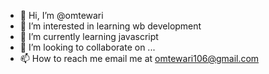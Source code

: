 - 👋 Hi, I’m @omtewari
- 👀 I’m interested in learning wb development
- 🌱 I’m currently learning javascript
- 💞️ I’m looking to collaborate on ...
- 📫 How to reach me email me at omtewari106@gmail.com

<!---
omtewari/omtewari is a ✨ special ✨ repository because its `README.md` (this file) appears on your GitHub profile.
You can click the Preview link to take a look at your changes.
--->
